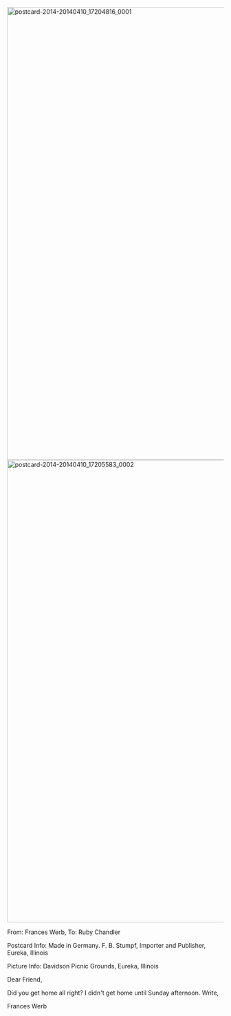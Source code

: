 <html><body><a href="http://107.170.91.122/wp-content/uploads/2014/04/postcard-2014-20140410_17204816_0001.jpg"><img class="alignnone size-full wp-image-91" src="http://107.170.91.122/wp-content/uploads/2014/04/postcard-2014-20140410_17204816_0001.jpg" alt="postcard-2014-20140410_17204816_0001" width="1532" height="1052"></a><a href="http://107.170.91.122/wp-content/uploads/2014/04/postcard-2014-20140410_17205583_0002.jpg"><img class="alignnone size-full wp-image-90" src="http://107.170.91.122/wp-content/uploads/2014/04/postcard-2014-20140410_17205583_0002.jpg" alt="postcard-2014-20140410_17205583_0002" width="1543" height="1074"></a>



From: Frances Werb, To: Ruby Chandler

Postcard Info: Made in Germany. F. B. Stumpf, Importer and Publisher, Eureka, Illinois

Picture Info: Davidson Picnic Grounds, Eureka, Illinois



Dear Friend,

Did you get home all right? I didn't get home until Sunday afternoon. Write,

Frances Werb



 



 </body></html>